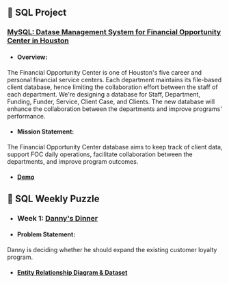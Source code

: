 ## :memo: SQL Project

 ### [MySQL: Datase Management System for Financial Opportunity Center in Houston](https://github.com/Ellypham92/sql-data-analysis/tree/main/sql%20houston%20foc)

 - ####  Overview:
The Financial Opportunity Center is one of Houston's five career and personal financial service centers. Each department maintains its file-based client database, hence limiting the collaboration effort between the staff of each department. We're designing a database for Staff, Department, Funding, Funder, Service, Client Case, and Clients. The new database will enhance the collaboration between the departments and improve programs' performance.
- ####  Mission Statement: 
The Financial Opportunity Center database aims to keep track of client data, support FOC daily operations, facilitate collaboration between the departments, and improve program outcomes.
- #### [Demo](https://uhdowntown-my.sharepoint.com/personal/phamn45_gator_uhd_edu/_layouts/15/onedrive.aspx?id=%2Fpersonal%2Fphamn45%5Fgator%5Fuhd%5Fedu%2FDocuments%2FAttachments%2FDemo%2DEmily%2Dand%2DElly%2Emp4&parent=%2Fpersonal%2Fphamn45%5Fgator%5Fuhd%5Fedu%2FDocuments%2FAttachments&ga=1)

## :rainbow: SQL Weekly Puzzle
 - ### Week 1: [Danny's Dinner](https://github.com/Ellypham92/sql-data-analysis/blob/main/weekly%20challenge/mysql%20danny's%20dinner%20code)
 
 - #### Problem Statement: 
Danny is deciding whether he should expand the existing customer loyalty program.
 - #### [Entity Relationship Diagram & Dataset](https://8weeksqlchallenge.com/case-study-1/)

